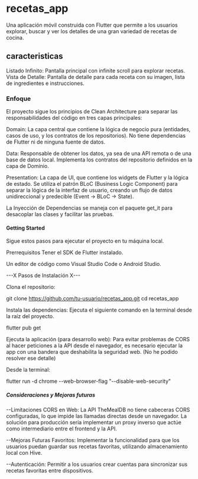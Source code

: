 # recetas_app

Una aplicación móvil construida con Flutter que permite a los usuarios explorar, buscar y ver los detalles de una gran variedad de recetas de cocina.

## caracteristicas

Listado Infinito: Pantalla principal con infinite scroll para explorar recetas.
Vista de Detalle: Pantalla de detalle para cada receta con su imagen, lista de ingredientes e instrucciones.

### Enfoque

El proyecto sigue los principios de Clean Architecture para separar las responsabilidades del código en tres capas principales:

Domain: La capa central que contiene la lógica de negocio pura (entidades, casos de uso, y los contratos de los repositorios). No tiene dependencias de Flutter ni de ninguna fuente de datos.

Data: Responsable de obtener los datos, ya sea de una API remota o de una base de datos local. Implementa los contratos del repositorio definidos en la capa de Dominio.

Presentation: La capa de UI, que contiene los widgets de Flutter y la lógica de estado. Se utiliza el patrón BLoC (Business Logic Component) para separar la lógica de la interfaz de usuario, creando un flujo de datos unidireccional y predecible (Event -> BLoC -> State).

La Inyección de Dependencias se maneja con el paquete get_it para desacoplar las clases y facilitar las pruebas.

#### Getting Started

Sigue estos pasos para ejecutar el proyecto en tu máquina local.

Prerrequisitos
Tener el SDK de Flutter instalado.

Un editor de código como Visual Studio Code o Android Studio.

---X Pasos de Instalación X---

Clona el repositorio:

git clone https://github.com/tu-usuario/recetas_app.git
cd recetas_app

Instala las dependencias:
Ejecuta el siguiente comando en la terminal desde la raíz del proyecto.

flutter pub get

Ejecuta la aplicación (para desarrollo web):
Para evitar problemas de CORS al hacer peticiones a la API desde el navegador, es necesario ejecutar la app con una bandera que deshabilita la seguridad web. (No he podido resolver ese detalle)

Desde la terminal:

flutter run -d chrome --web-browser-flag "--disable-web-security"

##### Consideraciones y Mejoras futuras

--Limitaciones
CORS en Web: La API TheMealDB no tiene cabeceras CORS configuradas, lo que impide las llamadas directas desde un navegador. La solución para producción sería implementar un proxy inverso que actúe como intermediario entre el frontend y la API.

--Mejoras Futuras
Favoritos: Implementar la funcionalidad para que los usuarios puedan guardar sus recetas favoritas, utilizando almacenamiento local con Hive.

--Autenticación: Permitir a los usuarios crear cuentas para sincronizar sus recetas favoritas entre dispositivos.
